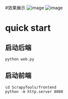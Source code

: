 #效果展示
![image](https://github.com/user-attachments/assets/de013809-4c21-4cd5-93b6-22ef3ce66ae3)
![image](https://github.com/user-attachments/assets/1620fae3-5d6b-42cf-b9a0-8b00a8b5a2c5)


# quick start
## 启动后端
```shell
python web.py
```
## 启动前端
```shell
cd ScrapyTools/frontend
python -m http.server 8080
```
